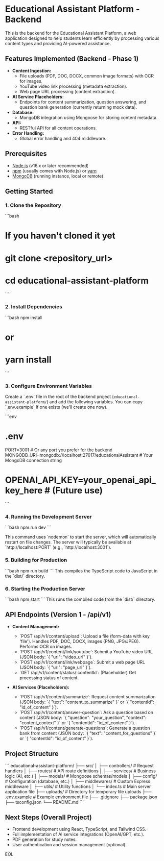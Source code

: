 # Educational Assistant Platform - Backend

This is the backend for the Educational Assistant Platform, a web application designed to help students learn efficiently by processing various content types and providing AI-powered assistance.

## Features Implemented (Backend - Phase 1)

*   **Content Ingestion:**
    *   File uploads (PDF, DOC, DOCX, common image formats) with OCR for images.
    *   YouTube video link processing (metadata extraction).
    *   Web page URL processing (content extraction).
*   **AI Service Placeholders:**
    *   Endpoints for content summarization, question answering, and question bank generation (currently returning mock data).
*   **Database:**
    *   MongoDB integration using Mongoose for storing content metadata.
*   **API:**
    *   RESTful API for all content operations.
*   **Error Handling:**
    *   Global error handling and 404 middleware.

## Prerequisites

*   [Node.js](https://nodejs.org/) (v16.x or later recommended)
*   [npm](https://www.npmjs.com/) (usually comes with Node.js) or [yarn](https://yarnpkg.com/)
*   [MongoDB](https://www.mongodb.com/try/download/community) (running instance, local or remote)

## Getting Started

### 1. Clone the Repository

\`\`\`bash
# If you haven't cloned it yet
# git clone <repository_url>
# cd educational-assistant-platform
\`\`\`

### 2. Install Dependencies

\`\`\`bash
npm install
# or
# yarn install
\`\`\`

### 3. Configure Environment Variables

Create a \`.env\` file in the root of the backend project (`educational-assistant-platform/`) and add the following variables. You can copy \`.env.example\` if one exists (we'll create one now).

\`\`\`env
# .env
PORT=3001 # Or any port you prefer for the backend
MONGODB_URI=mongodb://localhost:27017/educationalAssistant # Your MongoDB connection string
# OPENAI_API_KEY=your_openai_api_key_here # (Future use)
\`\`\`

### 4. Running the Development Server

\`\`\`bash
npm run dev
\`\`\`

This command uses \`nodemon\` to start the server, which will automatically restart on file changes. The server will typically be available at \`http://localhost:PORT\` (e.g., \`http://localhost:3001\`).

### 5. Building for Production

\`\`\`bash
npm run build
\`\`\`
This compiles the TypeScript code to JavaScript in the \`dist/\` directory.

### 6. Starting the Production Server

\`\`\`bash
npm start
\`\`\`
This runs the compiled code from the \`dist/\` directory.

## API Endpoints (Version 1 - /api/v1)

*   **Content Management:**
    *   \`POST /api/v1/content/upload\`: Upload a file (form-data with key 'file'). Handles PDF, DOC, DOCX, images (PNG, JPG/JPEG). Performs OCR on images.
    *   \`POST /api/v1/content/link/youtube\`: Submit a YouTube video URL (JSON body: \`{ "url": "video_url" }\`).
    *   \`POST /api/v1/content/link/webpage\`: Submit a web page URL (JSON body: \`{ "url": "page_url" }\`).
    *   \`GET /api/v1/content/status/:contentId\`: (Placeholder) Get processing status of content.

*   **AI Services (Placeholders):**
    *   \`POST /api/v1/content/summarize\`: Request content summarization (JSON body: \`{ "text": "content_to_summarize" }\` or \`{ "contentId": "id_of_content" }\`).
    *   \`POST /api/v1/content/answer-question\`: Ask a question based on content (JSON body: \`{ "question": "your_question", "context": "content_context" }\` or \`{ "contentId": "id_of_content" }\`).
    *   \`POST /api/v1/content/generate-questions\`: Generate a question bank from content (JSON body: \`{ "text": "content_for_questions" }\` or \`{ "contentId": "id_of_content" }\`).

## Project Structure

\`\`\`
educational-assistant-platform/
├── src/
│   ├── controllers/  # Request handlers
│   ├── routes/       # API route definitions
│   ├── services/     # Business logic (AI, etc.)
│   ├── models/       # Mongoose schemas/models
│   ├── config/       # Configuration (database, etc.)
│   ├── middlewares/  # Custom Express middleware
│   ├── utils/        # Utility functions
│   └── index.ts      # Main server application file
├── uploads/          # Directory for temporary file uploads
├── .env.example      # Example environment file
├── .gitignore
├── package.json
├── tsconfig.json
└── README.md
\`\`\`

## Next Steps (Overall Project)

*   Frontend development using React, TypeScript, and Tailwind CSS.
*   Full implementation of AI service integrations (OpenAI/GPT, etc.).
*   PDF generation for study notes.
*   User authentication and session management (optional).

EOL
